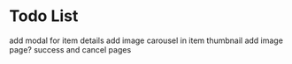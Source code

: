 # Todo List

add modal for item details
add image carousel in item thumbnail
add image page?
success and cancel pages
